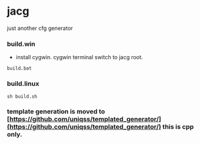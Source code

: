 # jacg
just another cfg generator

### build.win
* install cygwin. cygwin terminal switch to jacg root.
```
build.bat
```

### build.linux
```
sh build.sh
```

### template generation is moved to [https://github.com/uniqss/templated_generator/](https://github.com/uniqss/templated_generator/) this is cpp only.
